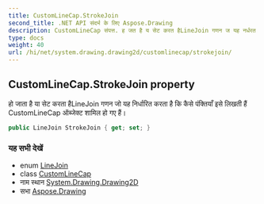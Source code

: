 ```yaml
---
title: CustomLineCap.StrokeJoin
second_title: .NET API संदर्भ के लिए Aspose.Drawing
description: CustomLineCap संपत्त. ह जत है य सेट करत हैLineJoin गणन ज यह नर्धरत करत है क कैसे पंक्तयँ इसे लखत हैं CustomLineCap ऑब्जेक्ट शमल ह गए हैं
type: docs
weight: 40
url: /hi/net/system.drawing.drawing2d/customlinecap/strokejoin/
---
```

## CustomLineCap.StrokeJoin property

हो जाता है या सेट करता हैLineJoin गणन जो यह निर्धारित करता है कि कैसे पंक्तियाँ इसे लिखती हैं CustomLineCap ऑब्जेक्ट शामिल हो गए हैं।

```csharp
public LineJoin StrokeJoin { get; set; }
```

### यह सभी देखें

* enum [LineJoin](../../linejoin/)
* class [CustomLineCap](../)
* नाम स्थान [System.Drawing.Drawing2D](../../customlinecap/)
* सभा [Aspose.Drawing](../../../)


